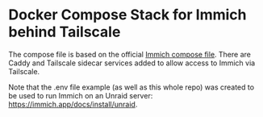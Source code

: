 # Docker Compose Stack for Immich behind Tailscale

The compose file is based on the official [Immich compose file](https://immich.app/docs/install/docker-compose). There are Caddy and Tailscale sidecar services added to allow access to Immich via Tailscale.

Note that the .env file example (as well as this whole repo) was created to be used to run Immich on an Unraid server: https://immich.app/docs/install/unraid.
